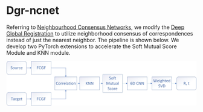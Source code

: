 # Dgr-ncnet
Referring to [Neighbourhood Consensus Networks](https://www.ecva.net/papers/eccv_2020/papers_ECCV/papers/123540579.pdf), we modify the [Deep Global Registration](https://github.com/chrischoy/DeepGlobalRegistration) to utilize neighborhood consensus of correspondences instead of just the nearest neighbor. The pipeline is shown below. We develop two PyTorch extensions to accelerate the Soft Mutual Score Module and KNN module.

![imagetext](assets/dgr_ncnet.jpg)
